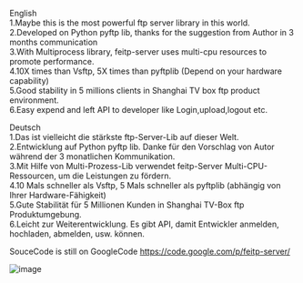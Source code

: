 English<br>
1.Maybe this is the most powerful ftp server library in this world.<br>
2.Developed on Python pyftp lib, thanks for the suggestion from Author in 3 months communication <br>
3.With Multiprocess library, feitp-server uses multi-cpu resources to promote performance. <br>
4.10X times than Vsftp, 5X times than pyftplib (Depend on your hardware capability) <br>
5.Good stability in 5 millions clients in Shanghai TV box ftp product environment. <br>
6.Easy expend and left API to developer like Login,upload,logout etc. <br>

Deutsch<br>
1.Das ist vielleicht die stärkste ftp-Server-Lib auf dieser Welt. <br>
2.Entwicklung auf Python pyftp lib. Danke für den Vorschlag von Autor während der 3 monatlichen Kommunikation.<br>
3.Mit Hilfe von Multi-Prozess-Lib verwendet feitp-Server Multi-CPU-Ressourcen, um die Leistungen zu fördern. <br>
4.10 Mals schneller als Vsftp, 5 Mals schneller als pyftplib (abhängig von Ihrer Hardware-Fähigkeit) <br>
5.Gute Stabilität für 5 Millionen Kunden in Shanghai TV-Box ftp Produktumgebung. <br>
6.Leicht zur Weiterentwicklung. Es gibt API, damit Entwickler anmelden, hochladen, abmelden, usw. können.<br>

SouceCode is still on GoogleCode https://code.google.com/p/feitp-server/

![image](https://www.flickr.com/photos/wuqunfei/6331353252/)
